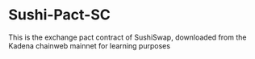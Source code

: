 # Sushi-Pact-SC
This is the exchange pact contract of SushiSwap, downloaded from the Kadena chainweb mainnet for learning purposes
